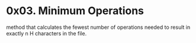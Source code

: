 # 0x03. Minimum Operations

method that calculates the fewest number of operations needed to result in exactly n H characters in the file.
